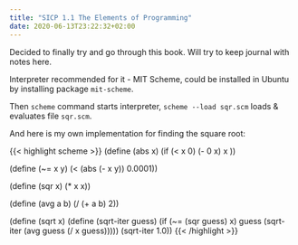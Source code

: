 ```yaml
---
title: "SICP 1.1 The Elements of Programming"
date: 2020-06-13T23:22:32+02:00
---
```


Decided to finally try and go through this book. Will try to keep journal with notes here.

<!--more-->

Interpreter recommended for it - MIT Scheme, could be installed in Ubuntu by installing package `mit-scheme`.

Then `scheme` command starts interpreter, `scheme --load sqr.scm` loads & evaluates file `sqr.scm`.


And here is my own implementation for finding the square root:

{{< highlight scheme >}}
(define (abs x)
  (if (< x 0)
    (- 0 x)
    x
  ))

(define (~= x y)
  (< (abs (- x y)) 0.0001))

(define (sqr x) 
  (* x x))

(define (avg a b) 
  (/ (+ a b) 2))

(define (sqrt x) 
  (define (sqrt-iter guess) 
    (if (~= (sqr guess) x)
      guess
      (sqrt-iter (avg guess (/ x guess)))))
  (sqrt-iter 1.0))
{{< /highlight >}}
